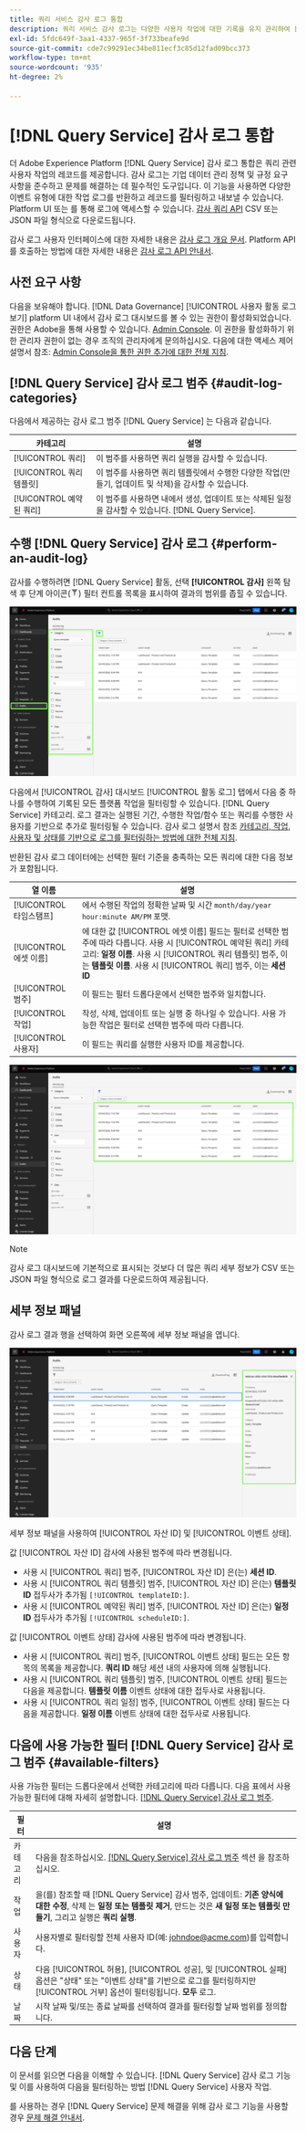 ```yaml
---
title: 쿼리 서비스 감사 로그 통합
description: 쿼리 서비스 감사 로그는 다양한 사용자 작업에 대한 기록을 유지 관리하여 문제 해결 또는 기업 데이터 관리 정책 및 규정 요구 사항 준수에 대한 감사 추적을 구성합니다. 이 자습서에서는 쿼리 서비스와 관련된 감사 로그 기능에 대한 개요를 제공합니다.
exl-id: 5fdc649f-3aa1-4337-965f-3f733beafe9d
source-git-commit: cde7c99291ec34be811ecf3c85d12fad09bcc373
workflow-type: tm+mt
source-wordcount: '935'
ht-degree: 2%

---
```


# [!DNL Query Service] 감사 로그 통합

더 Adobe Experience Platform [!DNL Query Service] 감사 로그 통합은 쿼리 관련 사용자 작업의 레코드를 제공합니다. 감사 로그는 기업 데이터 관리 정책 및 규정 요구 사항을 준수하고 문제를 해결하는 데 필수적인 도구입니다. 이 기능을 사용하면 다양한 이벤트 유형에 대한 작업 로그를 반환하고 레코드를 필터링하고 내보낼 수 있습니다. Platform UI 또는 를 통해 로그에 액세스할 수 있습니다. [감사 쿼리 API](https://www.adobe.io/experience-platform-apis/references/audit-query/) CSV 또는 JSON 파일 형식으로 다운로드됩니다.

감사 로그 사용자 인터페이스에 대한 자세한 내용은 [감사 로그 개요 문서](../../landing/governance-privacy-security/audit-logs/overview.md). Platform API를 호출하는 방법에 대한 자세한 내용은 [감사 로그 API 안내서](../../landing/api-guide.md).

## 사전 요구 사항

다음을 보유해야 합니다. [!DNL Data Governance] [!UICONTROL 사용자 활동 로그 보기] platform UI 내에서 감사 로그 대시보드를 볼 수 있는 권한이 활성화되었습니다. 권한은 Adobe을 통해 사용할 수 있습니다. [Admin Console](https://adminconsole.adobe.com/). 이 권한을 활성화하기 위한 관리자 권한이 없는 경우 조직의 관리자에게 문의하십시오. 다음에 대한 액세스 제어 설명서 참조: [Admin Console을 통한 권한 추가에 대한 전체 지침](../../access-control/home.md).

## [!DNL Query Service] 감사 로그 범주 {#audit-log-categories}

다음에서 제공하는 감사 로그 범주 [!DNL Query Service] 는 다음과 같습니다.

| 카테고리 | 설명 |
|---|---|
| [!UICONTROL 쿼리] | 이 범주를 사용하면 쿼리 실행을 감사할 수 있습니다. |
| [!UICONTROL 쿼리 템플릿] | 이 범주를 사용하면 쿼리 템플릿에서 수행한 다양한 작업(만들기, 업데이트 및 삭제)을 감사할 수 있습니다. |
| [!UICONTROL 예약된 쿼리] | 이 범주를 사용하면 내에서 생성, 업데이트 또는 삭제된 일정을 감사할 수 있습니다. [!DNL Query Service]. |

## 수행 [!DNL Query Service] 감사 로그 {#perform-an-audit-log}

감사를 수행하려면 [!DNL Query Service] 활동, 선택 **[!UICONTROL 감사]** 왼쪽 탐색 후 단계 아이콘(![필터 아이콘](../images/audit-log/filter.png)) 필터 컨트롤 목록을 표시하여 결과의 범위를 좁힐 수 있습니다.

![왼쪽 탐색 및 필터 컨트롤에 &quot;감사&quot;가 강조 표시된 Platform UI 감사 로그 대시보드입니다.](../images/audit-log/filter-controls.png)

다음에서 [!UICONTROL 감사] 대시보드 [!UICONTROL 활동 로그] 탭에서 다음 중 하나를 수행하여 기록된 모든 플랫폼 작업을 필터링할 수 있습니다. [!DNL Query Service] 카테고리. 로그 결과는 실행된 기간, 수행한 작업/함수 또는 쿼리를 수행한 사용자를 기반으로 추가로 필터링될 수 있습니다. 감사 로그 설명서 참조 [카테고리, 작업, 사용자 및 상태를 기반으로 로그를 필터링하는 방법에 대한 전체 지침](../../landing/governance-privacy-security/audit-logs/overview.md#managing-audit-logs-in-the-ui).

반환된 감사 로그 데이터에는 선택한 필터 기준을 충족하는 모든 쿼리에 대한 다음 정보가 포함됩니다.

| 열 이름 | 설명 |
|---|---|
| [!UICONTROL 타임스탬프] | 에서 수행된 작업의 정확한 날짜 및 시간 `month/day/year hour:minute AM/PM` 포맷. |
| [!UICONTROL 에셋 이름] | 에 대한 값 [!UICONTROL 에셋 이름] 필드는 필터로 선택한 범주에 따라 다릅니다. 사용 시 [!UICONTROL 예약된 쿼리] 카테고리: **일정 이름**. 사용 시 [!UICONTROL 쿼리 템플릿] 범주, 이는 **템플릿 이름**. 사용 시 [!UICONTROL 쿼리] 범주, 이는 **세션 ID** |
| [!UICONTROL 범주] | 이 필드는 필터 드롭다운에서 선택한 범주와 일치합니다. |
| [!UICONTROL 작업] | 작성, 삭제, 업데이트 또는 실행 중 하나일 수 있습니다. 사용 가능한 작업은 필터로 선택한 범주에 따라 다릅니다. |
| [!UICONTROL 사용자] | 이 필드는 쿼리를 실행한 사용자 ID를 제공합니다. |

![필터링된 활동 로그가 강조 표시된 감사 대시보드입니다.](../images/audit-log/filtered-activity.png)

>[!NOTE]
>
>감사 로그 대시보드에 기본적으로 표시되는 것보다 더 많은 쿼리 세부 정보가 CSV 또는 JSON 파일 형식으로 로그 결과를 다운로드하여 제공됩니다.

## 세부 정보 패널

감사 로그 결과 행을 선택하여 화면 오른쪽에 세부 정보 패널을 엽니다.

![세부 정보 패널이 강조 표시된 대시보드 활동 로그 탭을 감사합니다.](../images/audit-log/details-panel.png)

세부 정보 패널을 사용하여 [!UICONTROL 자산 ID] 및 [!UICONTROL 이벤트 상태].

값 [!UICONTROL 자산 ID] 감사에 사용된 범주에 따라 변경됩니다.

* 사용 시 [!UICONTROL 쿼리] 범주, [!UICONTROL 자산 ID] 은(는)  **세션 ID**.
* 사용 시 [!UICONTROL 쿼리 템플릿] 범주, [!UICONTROL 자산 ID] 은(는) **템플릿 ID** 접두사가 추가됨 `[!UICONTROL templateID:]`.
* 사용 시 [!UICONTROL 예약된 쿼리] 범주, [!UICONTROL 자산 ID] 은(는)  **일정 ID** 접두사가 추가됨 `[!UICONTROL scheduleID:]`.

값 [!UICONTROL 이벤트 상태] 감사에 사용된 범주에 따라 변경됩니다.

* 사용 시 [!UICONTROL 쿼리] 범주, [!UICONTROL 이벤트 상태] 필드는 모든 항목의 목록을 제공합니다. **쿼리 ID** 해당 세션 내의 사용자에 의해 실행됩니다.
* 사용 시 [!UICONTROL 쿼리 템플릿] 범주, [!UICONTROL 이벤트 상태] 필드는 다음을 제공합니다. **템플릿 이름** 이벤트 상태에 대한 접두사로 사용됩니다.
* 사용 시 [!UICONTROL 쿼리 일정] 범주, [!UICONTROL 이벤트 상태] 필드는 다음을 제공합니다. **일정 이름** 이벤트 상태에 대한 접두사로 사용됩니다.

## 다음에 사용 가능한 필터 [!DNL Query Service] 감사 로그 범주 {#available-filters}

사용 가능한 필터는 드롭다운에서 선택한 카테고리에 따라 다릅니다. 다음 표에서 사용 가능한 필터에 대해 자세히 설명합니다. [[!DNL Query Service] 감사 로그 범주](#audit-log-categories).

| 필터 | 설명 |
|---|---|
| 카테고리 | 다음을 참조하십시오. [[!DNL Query Service] 감사 로그 범주](#audit-log-categories) 섹션 을 참조하십시오. |
| 작업 | 을(를) 참조할 때 [!DNL Query Service] 감사 범주, 업데이트: **기존 양식에 대한 수정**, 삭제 는 **일정 또는 템플릿 제거**, 만드는 것은 **새 일정 또는 템플릿 만들기**, 그리고 실행은 **쿼리 실행**. |
| 사용자 | 사용자별로 필터링할 전체 사용자 ID(예: johndoe@acme.com)를 입력합니다. |
| 상태 | 다음 [!UICONTROL 허용], [!UICONTROL 성공], 및 [!UICONTROL 실패] 옵션은 &quot;상태&quot; 또는 &quot;이벤트 상태&quot;를 기반으로 로그를 필터링하지만 [!UICONTROL 거부] 옵션이 필터링됩니다. **모두** 로그. |
| 날짜 | 시작 날짜 및/또는 종료 날짜를 선택하여 결과를 필터링할 날짜 범위를 정의합니다. |

## 다음 단계

이 문서를 읽으면 다음을 이해할 수 있습니다. [!DNL Query Service] 감사 로그 기능 및 이를 사용하여 다음을 필터링하는 방법 [!DNL Query Service] 사용자 작업.

를 사용하는 경우 [!DNL Query Service] 문제 해결을 위해 감사 로그 기능을 사용할 경우 [문제 해결 안내서](../troubleshooting-guide.md).
